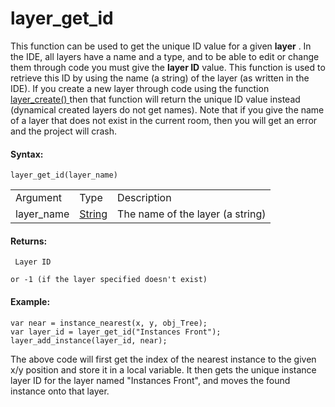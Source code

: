 # layer_get_id

This function can be used to get the unique ID value for a given
**layer** . In the IDE, all layers have a name and a type, and to be
able to edit or change them through code you must give the **layer ID**
value. This function is used to retrieve this ID by using the name (a
string) of the layer (as written in the IDE). If you create a new layer
through code using the function [ layer_create() ](layer_create)
then that function will return the unique ID value instead (dynamical
created layers do not get names). Note that if you give the name of a
layer that does not exist in the current room, then you will get an
error and the project will crash.

#### Syntax:

``` gml
layer_get_id(layer_name)
```

|            |                                                                              |                                  |
|------------|------------------------------------------------------------------------------|----------------------------------|
| Argument   | Type                                                                         | Description                      |
| layer_name |  [String](../../../../../../GameMaker_Language/GML_Overview/Data_Types)  | The name of the layer (a string) |

#### Returns:

``` gml
 Layer ID

or -1 (if the layer specified doesn't exist)
```

#### Example:

``` gml
var near = instance_nearest(x, y, obj_Tree);
var layer_id = layer_get_id("Instances Front");
layer_add_instance(layer_id, near);
```

The above code will first get the index of the nearest instance to the
given x/y position and store it in a local variable. It then gets the
unique instance layer ID for the layer named "Instances Front", and
moves the found instance onto that layer.

